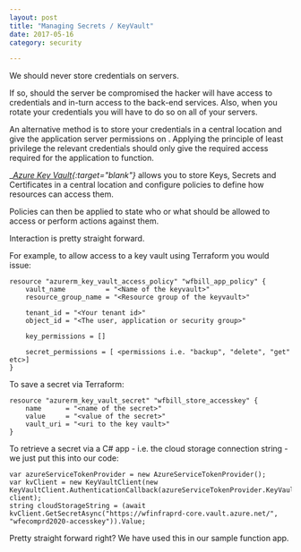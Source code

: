 ```yaml
---
layout: post
title: "Managing Secrets / KeyVault"
date: 2017-05-16
category: security

---
```


We should never store credentials on servers.
  
If so, should the server be compromised the hacker will have access to credentials and in-turn access to the back-end services.  Also, when you rotate your credentials you will have to do so on all of your servers.

An alternative method is to store your credentials in a central location and give the application server permissions on .  Applying the principle of least privilege the relevant credentials should only give the required access required for the application to function.

__[Azure Key Vault](https://azure.microsoft.com/en-us/services/key-vault/){:target="_blank"}__
allows you to store Keys, Secrets and Certificates in a central location and configure policies to define how resources can access them.

Policies can then be applied to state who or what should be allowed to access or perform actions against them.


Interaction is pretty straight forward.

For example, to allow access to a key vault using Terraform you would issue:

~~~~~~
resource "azurerm_key_vault_access_policy" "wfbill_app_policy" {
    vault_name          = "<Name of the keyvault>"
    resource_group_name = "<Resource group of the keyvault>"

    tenant_id = "<Your tenant id>"
    object_id = "<The user, application or security group>"

    key_permissions = []

    secret_permissions = [ <permissions i.e. "backup", "delete", "get" etc>]
}
~~~~~~

To save a secret via Terraform:


    resource "azurerm_key_vault_secret" "wfbill_store_accesskey" {
        name      = "<name of the secret>"
        value     = "<value of the secret>"
        vault_uri = "<uri to the key vault>"
    }

To retrieve a secret via a C# app - i.e. the cloud storage connection string - we just put this into our code:

    var azureServiceTokenProvider = new AzureServiceTokenProvider();
    var kvClient = new KeyVaultClient(new KeyVaultClient.AuthenticationCallback(azureServiceTokenProvider.KeyVaultTokenCallback), client);
    string cloudStorageString = (await kvClient.GetSecretAsync("https://wfinfraprd-core.vault.azure.net/", "wfecomprd2020-accesskey")).Value;

Pretty straight forward right?  We have used this in our sample function app. 